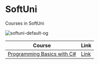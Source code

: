 # SoftUni
Courses in SoftUni

![softuni-default-og](https://user-images.githubusercontent.com/42092212/43975289-bcb38200-9ce5-11e8-915d-cddaf99b3e4a.png)

|**Course**|**Link**| 
|---|---|
|<a href="https://softuni.bg/certificates/details/59017/2085b1a5" > Programming Basics with C# </a>   | <a href="https://softuni.bg/certificates/details/15409/8d5c6577"> Link</a> |
